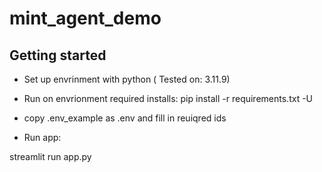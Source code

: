 # mint_agent_demo



## Getting started

* Set up envrinment with python ( Tested on: 3.11.9)

* Run on envrionment required installs:
pip install -r requirements.txt -U

* copy .env_example as .env and fill in reuiqred ids

* Run app:

streamlit run app.py
